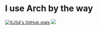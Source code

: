 # I use Arch by the way
[![XJS4's GitHub stats](https://github-readme-stats.vercel.app/api?username=XJS4)](https://github.com/anuraghazra/github-readme-stats)
<img src="https://upload.wikimedia.org/wikipedia/commons/8/84/Apple_Computer_Logo_rainbow.svg">
